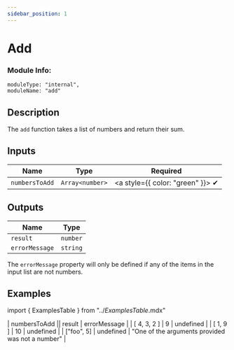 ```yaml
---
sidebar_position: 1
---
```


# Add
### Module Info: 
```
moduleType: "internal",
moduleName: "add"
```

## Description
The `add` function takes a list of numbers and return their sum.

## Inputs
| Name | Type | Required |
|------|------|:--------:|
| `numbersToAdd` | `Array<number>` | <a style={{ color: "green" }}> ✔ </a>


## Outputs
| Name | Type |
|------|------|
| `result` | `number` |
| `errorMessage` | `string` |

The `errorMessage` property will only be defined if any of the items in the input list are not numbers.

## Examples
import { ExamplesTable } from "../_ExamplesTable_.mdx"

<ExamplesTable>
| numbersToAdd || result | errorMessage |
| [ 4, 3, 2 ] | 9 | undefined |
| [ 1, 9 ] | 10 | undefined |
| ["foo", 5] | undefined | "One of the arguments provided was not a number" |
</ExamplesTable>
